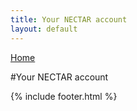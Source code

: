 ```yaml
---
title: Your NECTAR account
layout: default
---
```


[Home](index.html)

#Your NECTAR account

{% include footer.html %}
